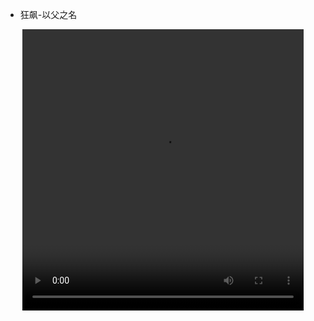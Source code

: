 - 狂飙-以父之名
<center>
<video width="450" height="450" controls>
<source src="/archive/混剪/狂飙-以父之名" type="video/mp4">
</video>
</center>
